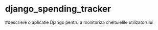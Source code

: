 # django_spending_tracker
#descriere
o aplicatie Django pentru a monitoriza cheltuielile utilizatorului
